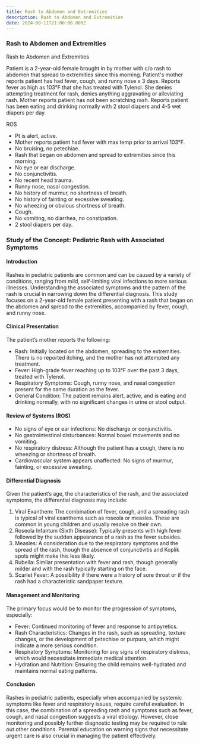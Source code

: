 ```yaml
---
title: Rash to Abdomen and Extremities
description: Rash to Abdomen and Extremities
date: 2024-08-11T21:00:00.000Z
---
```


### Rash to Abdomen and Extremities

Rash to Abdomen and Extremities

Patient is a 2-year-old female brought in by mother with c/o rash to abdomen that spread to extremities since this morning. Patient's mother reports patient has had fever, cough, and runny nose x 3 days. Reports fever as high as 103°F that she has treated with Tylenol. She denies attempting treatment for rash, denies anything aggravating or alleviating rash. Mother reports patient has not been scratching rash. Reports patient has been eating and drinking normally with 2 stool diapers and 4-5 wet diapers per day.

ROS

* Pt is alert, active.
* Mother reports patient had fever with max temp prior to arrival 103°F.
* No bruising, no petechiae.
* Rash that began on abdomen and spread to extremities since this morning.
* No eye or ear discharge.
* No conjunctivitis.
* No recent head trauma.
* Runny nose, nasal congestion.
* No history of murmur, no shortness of breath.
* No history of fainting or excessive sweating.
* No wheezing or obvious shortness of breath.
* Cough.
* No vomiting, no diarrhea, no constipation.
* 2 stool diapers per day.

### Study of the Concept: Pediatric Rash with Associated Symptoms

#### Introduction

Rashes in pediatric patients are common and can be caused by a variety of conditions, ranging from mild, self-limiting viral infections to more serious illnesses. Understanding the associated symptoms and the pattern of the rash is crucial in narrowing down the differential diagnosis. This study focuses on a 2-year-old female patient presenting with a rash that began on the abdomen and spread to the extremities, accompanied by fever, cough, and runny nose.

#### Clinical Presentation

The patient’s mother reports the following:

* Rash: Initially located on the abdomen, spreading to the extremities. There is no reported itching, and the mother has not attempted any treatment.
* Fever: High-grade fever reaching up to 103°F over the past 3 days, treated with Tylenol.
* Respiratory Symptoms: Cough, runny nose, and nasal congestion present for the same duration as the fever.
* General Condition: The patient remains alert, active, and is eating and drinking normally, with no significant changes in urine or stool output.

#### Review of Systems (ROS)

* No signs of eye or ear infections: No discharge or conjunctivitis.
* No gastrointestinal disturbances: Normal bowel movements and no vomiting.
* No respiratory distress: Although the patient has a cough, there is no wheezing or shortness of breath.
* Cardiovascular system appears unaffected: No signs of murmur, fainting, or excessive sweating.

#### Differential Diagnosis

Given the patient’s age, the characteristics of the rash, and the associated symptoms, the differential diagnosis may include:

1. Viral Exanthem: The combination of fever, cough, and a spreading rash is typical of viral exanthems such as roseola or measles. These are common in young children and usually resolve on their own.
2. Roseola Infantum (Sixth Disease): Typically presents with high fever followed by the sudden appearance of a rash as the fever subsides.
3. Measles: A consideration due to the respiratory symptoms and the spread of the rash, though the absence of conjunctivitis and Koplik spots might make this less likely.
4. Rubella: Similar presentation with fever and rash, though generally milder and with the rash typically starting on the face.
5. Scarlet Fever: A possibility if there were a history of sore throat or if the rash had a characteristic sandpaper texture.

#### Management and Monitoring

The primary focus would be to monitor the progression of symptoms, especially:

* Fever: Continued monitoring of fever and response to antipyretics.
* Rash Characteristics: Changes in the rash, such as spreading, texture changes, or the development of petechiae or purpura, which might indicate a more serious condition.
* Respiratory Symptoms: Monitoring for any signs of respiratory distress, which would necessitate immediate medical attention.
* Hydration and Nutrition: Ensuring the child remains well-hydrated and maintains normal eating patterns.

#### Conclusion

Rashes in pediatric patients, especially when accompanied by systemic symptoms like fever and respiratory issues, require careful evaluation. In this case, the combination of a spreading rash and symptoms such as fever, cough, and nasal congestion suggests a viral etiology. However, close monitoring and possibly further diagnostic testing may be required to rule out other conditions. Parental education on warning signs that necessitate urgent care is also crucial in managing the patient effectively.
